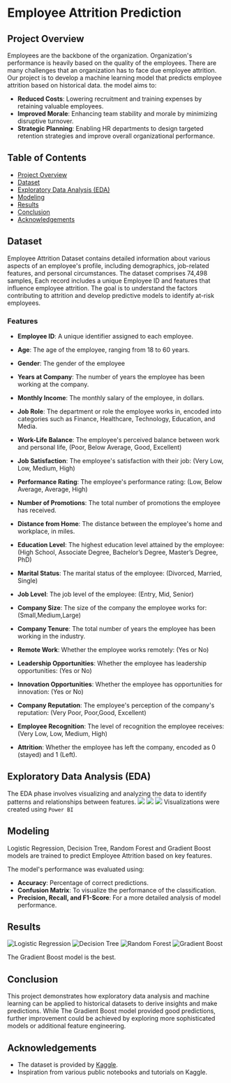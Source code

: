 # Employee Attrition Prediction 
## Project Overview
Employees are the backbone of the organization. Organization's performance is heavily based on the quality of the employees. There are many challenges that an organization has to face due employee attrition.
Our project is to develop a machine learning model that predicts employee attrition based on historical data. the model aims to:
- **Reduced Costs**: Lowering recruitment and training expenses by retaining valuable employees.
- **Improved Morale**: Enhancing team stability and morale by minimizing disruptive turnover.
- **Strategic Planning**: Enabling HR departments to design targeted retention strategies and improve overall organizational performance.

## Table of Contents

- [Project Overview](#project-overview)
- [Dataset](#dataset)
- [Exploratory Data Analysis (EDA)](#exploratory-data-analysis-eda)
- [Modeling](#modeling)
- [Results](#results)
- [Conclusion](#conclusion)
- [Acknowledgements](#acknowledgements)

## Dataset
Employee Attrition Dataset contains detailed information about various aspects of an employee's profile, including demographics, job-related features, and personal circumstances.
The dataset comprises 74,498 samples, Each record includes a unique Employee ID and features that influence employee attrition.
The goal is to understand the factors contributing to attrition and develop predictive models to identify at-risk employees.

### Features

- **Employee ID**: A unique identifier assigned to each employee.
- **Age**: The age of the employee, ranging from 18 to 60 years.
- **Gender**: The gender of the employee
- **Years at Company**: The number of years the employee has been working at the company.
- **Monthly Income**: The monthly salary of the employee, in dollars.
- **Job Role**: The department or role the employee works in, encoded into categories such as Finance, Healthcare, Technology, Education, and Media.
- **Work-Life Balance**: The employee's perceived balance between work and personal life, (Poor, Below Average, Good, Excellent)
- **Job Satisfaction**: The employee's satisfaction with their job: (Very Low, Low, Medium, High)
- **Performance Rating**: The employee's performance rating: (Low, Below Average, Average, High)
- **Number of Promotions**: The total number of promotions the employee has received.
- **Distance from Home**: The distance between the employee's home and workplace, in miles.
- **Education Level**: The highest education level attained by the employee: (High School, Associate Degree, Bachelor’s Degree, Master’s Degree, PhD)
- **Marital Status**: The marital status of the employee: (Divorced, Married, Single)
- **Job Level**: The job level of the employee: (Entry, Mid, Senior)
- **Company Size**: The size of the company the employee works for: (Small,Medium,Large)
- **Company Tenure**: The total number of years the employee has been working in the industry.
- **Remote Work**: Whether the employee works remotely: (Yes or No)
- **Leadership Opportunities**: Whether the employee has leadership opportunities: (Yes or No)
- **Innovation Opportunities**: Whether the employee has opportunities for innovation: (Yes or No)
- **Company Reputation**: The employee's perception of the company's reputation: (Very Poor, Poor,Good, Excellent)
- **Employee Recognition**: The level of recognition the employee receives:(Very Low, Low, Medium, High)

- **Attrition**: Whether the employee has left the company, encoded as 0 (stayed) and 1 (Left).

## Exploratory Data Analysis (EDA)
The EDA phase involves visualizing and analyzing the data to identify patterns and relationships between features. 
![ ](PowerBi_1.jpg)
![ ](PowerBi_2.jpg)
![ ](PowerBi_3.jpg)
Visualizations were created using `Power BI`

## Modeling
Logistic Regression, Decision Tree, Random Forest and Gradient Boost models are trained to predict Employee Attrition based on key features.

The model's performance was evaluated using:

- **Accuracy**: Percentage of correct predictions.
- **Confusion Matrix**: To visualize the performance of the classification.
- **Precision, Recall, and F1-Score**: For a more detailed analysis of model performance.

## Results

![Logistic Regression](Logistic_Regression.png)
![Decision Tree](Decision_Tree.png)
![Random Forest](Random_Forest.png)
![Gradient Boost](Gradient_Boost.png)

The Gradient Boost model is the best.

## Conclusion

This project demonstrates how exploratory data analysis and machine learning can be applied to historical datasets to derive insights and make predictions. While The Gradient Boost model provided good predictions, further improvement could be achieved by exploring more sophisticated models or additional feature engineering.

## Acknowledgements
- The dataset is provided by [Kaggle](https://www.kaggle.com/datasets/stealthtechnologies/employee-attrition-dataset/data?select=test.csv).
- Inspiration from various public notebooks and tutorials on Kaggle.